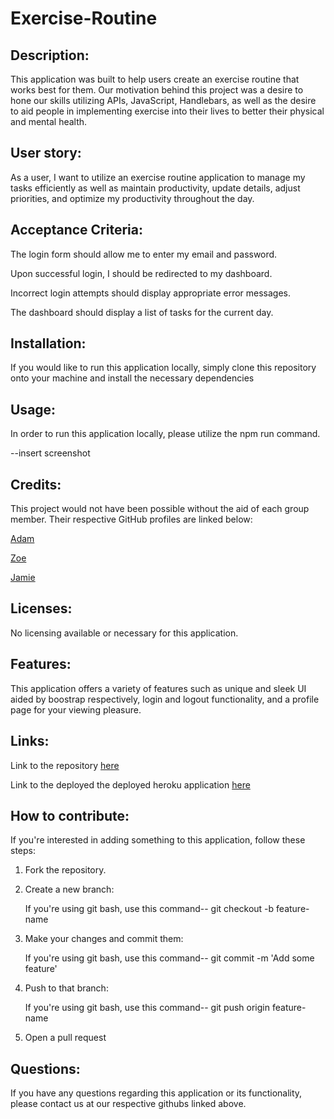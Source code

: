 # Exercise-Routine

## Description:

This application was built to help users create an exercise routine that works best for them. Our motivation behind this project was a desire to hone our skills utilizing APIs, JavaScript, Handlebars, as well as the desire to aid people in implementing exercise into their lives to better their physical and mental health.

## User story:

As a user, I want to utilize an exercise routine application to manage my tasks efficiently as well as maintain productivity, update details, adjust priorities, and optimize my productivity throughout the day.

## Acceptance Criteria:

The login form should allow me to enter my email and password.

Upon successful login, I should be redirected to my dashboard.

Incorrect login attempts should display appropriate error messages.

The dashboard should display a list of tasks for the current day.

## Installation:

If you would like to run this application locally, simply clone this repository onto your machine and install the necessary dependencies 

## Usage:

In order to run this application locally, please utilize the npm run command.

--insert screenshot

## Credits: 

This project would not have been possible without the aid of each group member. Their respective GitHub profiles are linked below:

[Adam](https://github.com/Simplyareed)

[Zoe](https://github.com/zoellaphine)

[Jamie](https://github.com/JamieThompson101)

## Licenses:

No licensing available or necessary for this application.

## Features:

This application offers a variety of features such as unique and sleek UI aided by boostrap respectively, login and logout functionality, and a profile page for your viewing pleasure.

## Links:

Link to the repository [here](https://github.com/Simplyareed/Daily-Routine)

Link to the deployed the deployed heroku application [here](...)

## How to contribute:

If you're interested in adding something to this application, follow these steps:

1. Fork the repository.

2. Create a new branch:

   If you're using git bash, use this command-- git checkout -b feature-name

3. Make your changes and commit them:

   If you're using git bash, use this command-- git commit -m 'Add some feature'

4. Push to that branch:

   If you're using git bash, use this command-- git push origin feature-name
   
5. Open a pull request

## Questions:

If you have any questions regarding this application or its functionality, please contact us at our respective githubs linked above.
